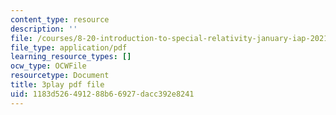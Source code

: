 ```yaml
---
content_type: resource
description: ''
file: /courses/8-20-introduction-to-special-relativity-january-iap-2021/1183d526491288b66927dacc392e8241_96RHvPVlxN8.pdf
file_type: application/pdf
learning_resource_types: []
ocw_type: OCWFile
resourcetype: Document
title: 3play pdf file
uid: 1183d526-4912-88b6-6927-dacc392e8241
---
```

